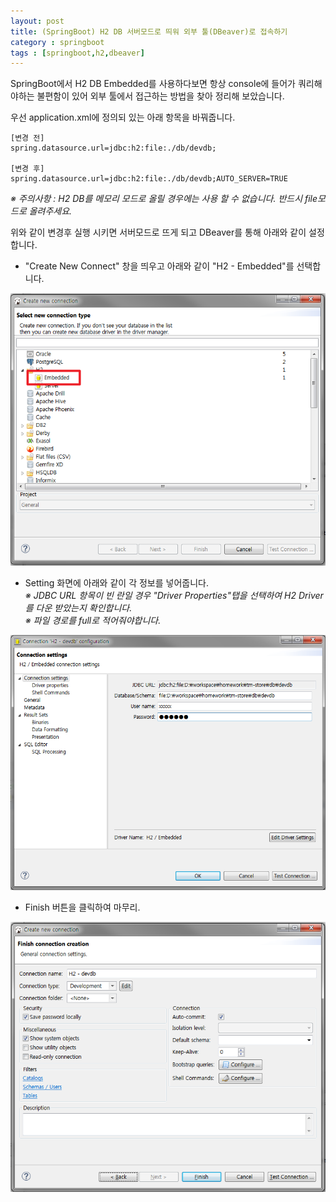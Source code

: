 ```yaml
---
layout: post
title: (SpringBoot) H2 DB 서버모드로 띄워 외부 툴(DBeaver)로 접속하기
category : springboot
tags : [springboot,h2,dbeaver]
---
```

SpringBoot에서 H2 DB Embedded를 사용하다보면 항상 console에 들어가 쿼리해야하는 불편함이 있어 외부 툴에서 접근하는 방법을 찾아 정리해 보았습니다.

우선 application.xml에 정의되 있는 아래 항목을 바꿔줍니다.

    [변경 전]
    spring.datasource.url=jdbc:h2:file:./db/devdb;

    [변경 후]
    spring.datasource.url=jdbc:h2:file:./db/devdb;AUTO_SERVER=TRUE


_※ 주의사항 : H2 DB를 메모리 모드로 올릴 경우에는 사용 할 수 없습니다. 반드시 file모드로 올려주세요._

위와 같이 변경후 실행 시키면 서버모드로 뜨게 되고 DBeaver를 통해 아래와 같이 설정합니다.

- "Create New Connect" 창을 띄우고 아래와 같이 "H2 - Embedded"를 선택합니다.

![Create New Connect](/assets/img/springboot/springboot-h2db-servermode/1.png)

- Setting 화면에 아래와 같이 각 정보를 넣어줍니다.    
_※ JDBC URL 항목이 빈 란일 경우 "Driver Properties"탭을 선택하여 H2 Driver를 다운 받았는지 확인합니다._    
_※ 파일 경로를 full로 적어줘야합니다._    

![Create New Connect](/assets/img/springboot/springboot-h2db-servermode/2.png)

- Finish 버튼을 클릭하여 마무리.

![Create New Connect](/assets/img/springboot/springboot-h2db-servermode/3.png)
